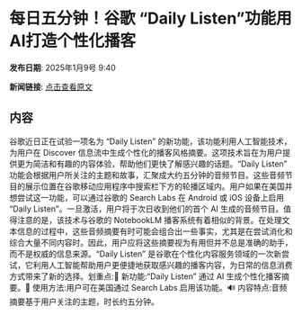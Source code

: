# 每日五分钟！谷歌 “Daily Listen”功能用 AI打造个性化播客

**发布日期**: 2025年1月9号 9:40

**新闻链接**: [点击查看原文](https://www.aibase.com/zh/news/14574)

## 内容

谷歌近日正在试验一项名为 “Daily Listen” 的新功能，该功能利用人工智能技术，为用户在 Discover 信息流中生成个性化的播客风格摘要。这项技术旨在为用户提供更为简洁和有趣的内容体验，帮助他们更快了解感兴趣的话题。“Daily Listen” 功能会根据用户所关注的主题和故事，汇聚成大约五分钟的音频节目。这些音频节目的展示位置在谷歌移动应用程序中搜索栏下方的轮播区域内。用户如果在美国并想尝试这一功能，可以通过谷歌的 Search Labs 在 Android 或 iOS 设备上启用 “Daily Listen”。一旦激活，用户将于次日收到他们的首个 AI 生成的音频节目。值得注意的是，该技术与谷歌的 NotebookLM 播客系统有着相似的背景。在处理文本信息的过程中，这些音频摘要有时可能会组合出一些事实，尤其是在尝试消化和综合大量不同内容时。因此，用户应将这些摘要视为有用但并不总是准确的助手，而不是权威的信息来源。“Daily Listen” 是谷歌在个性化内容服务领域的一次新尝试，它利用人工智能帮助用户更便捷地获取感兴趣的播客内容，为日常的信息消费方式带来了新的选择。划重点:📅 新功能:“Daily Listen” 通过 AI 生成个性化播客摘要。📲 使用方法:用户可在美国通过 Search Labs 启用该功能。🔊 内容特点:音频摘要基于用户关注的主题，时长约五分钟。
